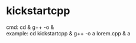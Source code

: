 # kickstartcpp
cmd: cd <current dir> & g++ -o <out filename without ext> <cpp name with ext> & <out filename without ext>  
example: cd kickstartcpp & g++ -o a lorem.cpp & a
    
